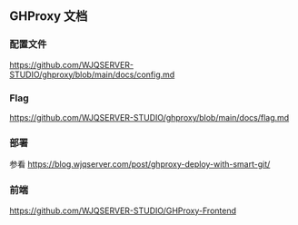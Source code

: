 ## GHProxy 文档

### 配置文件

https://github.com/WJQSERVER-STUDIO/ghproxy/blob/main/docs/config.md

### Flag

https://github.com/WJQSERVER-STUDIO/ghproxy/blob/main/docs/flag.md

### 部署

参看 https://blog.wjqserver.com/post/ghproxy-deploy-with-smart-git/

### 前端

https://github.com/WJQSERVER-STUDIO/GHProxy-Frontend